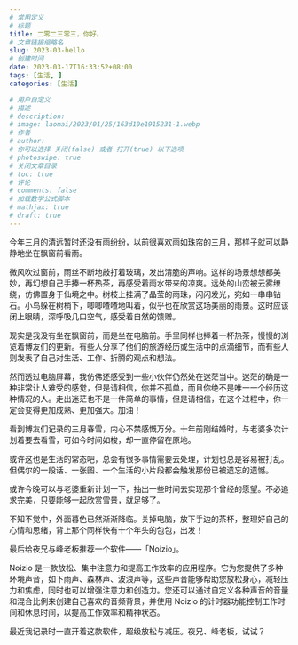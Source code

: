 ```yaml
---
# 常用定义
# 标题
title: 二零二三零三，你好。
# 文章链接缩略名
slug: 2023-03-hello
# 创建时间
date: 2023-03-17T16:33:52+08:00
tags: [生活, ]
categories: [生活]

# 用户自定义
# 描述
# description: 
# image: laomai/2023/01/25/163d10e1915231-1.webp
# 作者
# author: 
# 你可以选择 关闭(false) 或者 打开(true) 以下选项
# photoswipe: true
# 关闭文章目录
# toc: true
# 评论
# comments: false
# 加载数学公式脚本
# mathjax: true
# draft: true
---
```


今年三月的清远暂时还没有雨纷纷，以前很喜欢雨如珠帘的三月，那样子就可以静静地坐在飘窗前看雨。

微风吹过窗前，雨丝不断地敲打着玻璃，发出清脆的声响。这样的场景想想都美妙，再幻想自己手捧一杯热茶，再感受着雨水带来的凉爽。远处的山峦被云雾缭绕，仿佛置身于仙境之中。树枝上挂满了晶莹的雨珠，闪闪发光，宛如一串串钻石。小鸟躲在树梢下，唧唧喳喳地叫着，似乎也在欣赏这场美丽的雨景。这时应该闭上眼睛，深呼吸几口空气，感受着自然的馈赠。

现实是我没有坐在飘窗前，而是坐在电脑前。手里同样也捧着一杯热茶，慢慢的浏览着博友们的更新。有些人分享了他们的旅游经历或生活中的点滴细节，而有些人则发表了自己对生活、工作、折腾的观点和想法。

然而透过电脑屏幕，我仿佛还感受到一些小伙伴仍然处在迷茫当中。迷茫的确是一种非常让人难受的感觉，但是请相信，你并不孤单，而且你绝不是唯一一个经历这种情况的人。走出迷茫也不是一件简单的事情，但是请相信，在这个过程中，你一定会变得更加成熟、更加强大。加油！

看到博友们记录的三月春雪，内心不禁感慨万分。十年前刚结婚时，与老婆多次计划着要去看雪，可如今时间如梭，却一直停留在原地。

或许这也是生活的常态吧，总会有很多事情需要去处理，计划也总是容易被打乱。但偶尔的一段话、一张图、一个生活的小片段都会触发那份已被遗忘的遗憾。

或许今晚可以与老婆重新计划一下，抽出一些时间去实现那个曾经的愿望。不必追求完美，只要能够一起欣赏雪景，就足够了。

不知不觉中，外面暮色已然渐渐降临。关掉电脑，放下手边的茶杯，整理好自己的心情和思绪，背上那个同样快有十个年头的包包，出发！

最后给夜兄与峰老板推荐一个软件——「Noizio」。

Noizio 是一款放松、集中注意力和提高工作效率的应用程序。它为您提供了多种环境声音，如下雨声、森林声、波浪声等，这些声音能够帮助您放松身心，减轻压力和焦虑，同时也可以增强注意力和创造力。您还可以通过自定义各种声音的音量和混合比例来创建自己喜欢的音频背景，并使用 Noizio 的计时器功能控制工作时间和休息时间，以提高工作效率和精神状态。

最近我记录时一直开着这款软件，超级放松与减压。夜兄、峰老板，试试？